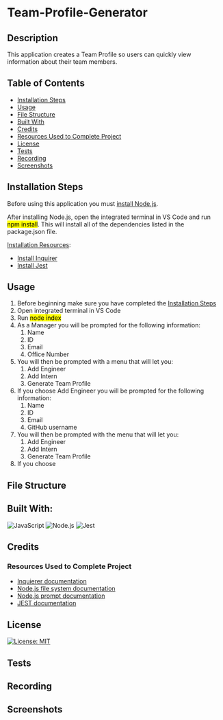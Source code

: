 # Team-Profile-Generator

## Description
This application creates a Team Profile so users can quickly view information about their team members. 

## Table of Contents
- [Installation Steps](#installation-steps)
- [Usage](#usage)
- [File Structure](#file-structure)
- [Built With](#built-with)
- [Credits](#credits)
- [Resources Used to Complete Project](#resources-used-to-complete-project)
- [License](#license)
- [Tests](#tests)
- [Recording](#recording)
- [Screenshots](#screenshots)

## Installation Steps
Before using this application you must [install Node.js](https://nodejs.org/en/).

After installing Node.js, open the integrated terminal in VS Code and run <mark>npm install</mark>.  This will install all of the dependencies listed in the package.json file. 

<u>Installation Resources</u>:
 - [Install Inquirer](https://www.npmjs.com/package/inquirer#installation)
- [Install Jest](https://jestjs.io/docs/getting-started)

## Usage
1. Before beginning make sure you have completed the [Installation Steps](#installation-steps)
2. Open integrated terminal in VS Code
3. Run <mark>node index</mark>
4. As a Manager you will be prompted for the following information: 
    1. Name
    2. ID
    3. Email
    4. Office Number
5. You will then be prompted with a menu that will let you:
    1. Add Engineer
    2. Add Intern
    3. Generate Team Profile
6. If you choose Add Engineer you will be prompted for the following information:
    1. Name
    2. ID
    3. Email
    4. GitHub username
7. You will then be prompted with the menu that will let you: 
    1. Add Engineer
    2. Add Intern
    3. Generate Team Profile
8. If you choose 

## File Structure

## Built With:
![JavaScript](https://img.shields.io/badge/JavaScript-323330?style=for-the-badge&logo=javascript&logoColor=F7DF1E) ![Node.js](https://img.shields.io/badge/Node.js-339933?style=for-the-badge&logo=nodedotjs&logoColor=white) ![Jest](https://img.shields.io/badge/Jest-C21325?style=for-the-badge&logo=jest&logoColor=white)

## Credits

### Resources Used to Complete Project
- [Inquierer documentation](https://www.npmjs.com/package/inquirer#documentation)
- [Node.js file system documentation](https://nodejs.dev/en/api/v19/fs/)
- [Node.js prompt documentation](https://nodejs.org/en/knowledge/command-line/how-to-prompt-for-command-line-input/)
- [JEST documentation](https://jestjs.io/docs/getting-started)

## License
[![License: MIT](https://img.shields.io/badge/License-MIT-yellow.svg)](https://opensource.org/licenses/MIT)

## Tests

## Recording

## Screenshots
